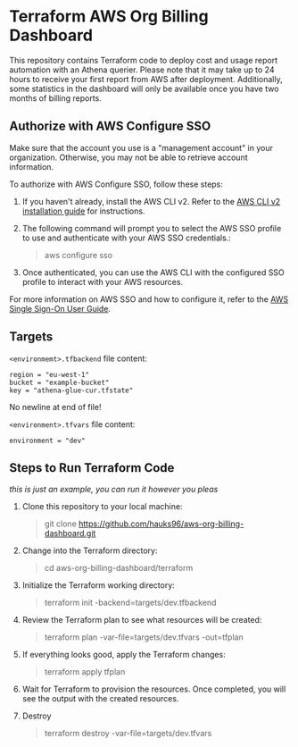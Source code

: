 # Terraform AWS Org Billing Dashboard

This repository contains Terraform code to deploy cost and usage report automation with an Athena querier. Please note that it may take up to 24 hours to receive your first report from AWS after deployment. Additionally, some statistics in the dashboard will only be available once you have two months of billing reports.

## Authorize with AWS Configure SSO

Make sure that the account you use is a "management account" in your organization. Otherwise, you may not be able to retrieve account information.

To authorize with AWS Configure SSO, follow these steps:

1. If you haven't already, install the AWS CLI v2. Refer to the [AWS CLI v2 installation guide](https://docs.aws.amazon.com/cli/latest/userguide/install-cliv2.html) for instructions.

2. The following command will prompt you to select the AWS SSO profile to use and authenticate with your AWS SSO credentials.:

   > aws configure sso

3. Once authenticated, you can use the AWS CLI with the configured SSO profile to interact with your AWS resources.

For more information on AWS SSO and how to configure it, refer to the [AWS Single Sign-On User Guide](https://docs.aws.amazon.com/singlesignon/latest/userguide/what-is.html).

## Targets

`<environmemt>.tfbackend` file content:

```
region = "eu-west-1"
bucket = "example-bucket"
key = "athena-glue-cur.tfstate"
```

No newline at end of file!

`<environment>.tfvars` file content:

```hcl
environment = "dev"
```

## Steps to Run Terraform Code

_this is just an example, you can run it however you pleas_

1. Clone this repository to your local machine:

   > git clone https://github.com/hauks96/aws-org-billing-dashboard.git

2. Change into the Terraform directory:

   > cd aws-org-billing-dashboard/terraform

3. Initialize the Terraform working directory:

   > terraform init -backend=targets/dev.tfbackend

4. Review the Terraform plan to see what resources will be created:

   > terraform plan -var-file=targets/dev.tfvars -out=tfplan

5. If everything looks good, apply the Terraform changes:

   > terraform apply tfplan

6. Wait for Terraform to provision the resources. Once completed, you will see the output with the created resources.

7. Destroy

   > terraform destroy -var-file=targets/dev.tfvars
